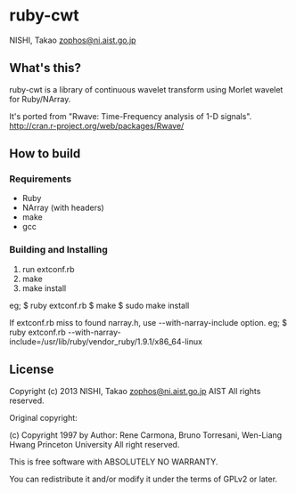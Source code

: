 # ruby-cwt

NISHI, Takao <zophos@ni.aist.go.jp>

## What's this?

ruby-cwt is a library of continuous wavelet transform using Morlet
wavelet for Ruby/NArray.

It's ported from "Rwave: Time-Frequency analysis of 1-D signals".
http://cran.r-project.org/web/packages/Rwave/

## How to build

### Requirements

+ Ruby
+ NArray (with headers)
+ make
+ gcc

### Building and Installing

1. run extconf.rb
2. make
3. make install

eg;
     $ ruby extconf.rb
     $ make
     $ sudo make install

If extconf.rb miss to found narray.h, use --with-narray-include option.
eg;
     $ ruby extconf.rb --with-narray-include=/usr/lib/ruby/vendor_ruby/1.9.1/x86_64-linux


## License
Copyright (c) 2013 NISHI, Takao <zophos@ni.aist.go.jp> 
AIST
All rights reserved.

Original copyright:

(c) Copyright 1997 by
Author: Rene Carmona, Bruno Torresani, Wen-Liang Hwang
Princeton University
All right reserved.


This is free software with ABSOLUTELY NO WARRANTY.

You can redistribute it and/or modify it under the terms of GPLv2 or
later.

